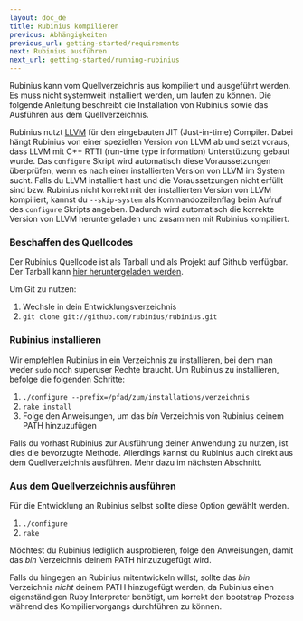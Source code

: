 ```yaml
---
layout: doc_de
title: Rubinius kompilieren
previous: Abhängigkeiten
previous_url: getting-started/requirements
next: Rubinius ausführen
next_url: getting-started/running-rubinius
---
```


Rubinius kann vom Quellverzeichnis aus kompiliert und ausgeführt
werden. Es muss nicht systemweit installiert werden, um laufen zu
können. Die folgende Anleitung beschreibt die Installation von
Rubinius sowie das Ausführen aus dem Quellverzeichnis.

Rubinius nutzt [LLVM](http://llvm.org/) für den eingebauten JIT (Just-in-time)
Compiler. Dabei hängt Rubinius von einer speziellen Version von LLVM
ab und setzt voraus, dass LLVM mit C++ RTTI (run-time type
information) Unterstützung gebaut wurde. Das `configure` Skript wird
automatisch diese Voraussetzungen überprüfen, wenn es nach einer
installierten Version von LLVM im System sucht. Falls du LLVM
installiert hast und die Voraussetzungen nicht erfüllt sind
bzw. Rubinius nicht korrekt mit der installierten Version von LLVM
kompiliert, kannst du `--skip-system` als Kommandozeilenflag beim
Aufruf des `configure` Skripts angeben. Dadurch wird automatisch die
korrekte Version von LLVM heruntergeladen und zusammen mit Rubinius
kompiliert.

### Beschaffen des Quellcodes

Der Rubinius Quellcode ist als Tarball und als Projekt auf Github
verfügbar. Der Tarball kann [hier heruntergeladen
werden](http://rubini.us/download/latest).

Um Git zu nutzen:

  1. Wechsle in dein Entwicklungsverzeichnis
  2. `git clone git://github.com/rubinius/rubinius.git`


### Rubinius installieren

Wir empfehlen Rubinius in ein Verzeichnis zu installieren, bei dem man
weder `sudo` noch superuser Rechte braucht. Um Rubinius zu
installieren, befolge die folgenden Schritte:

  1. `./configure --prefix=/pfad/zum/installations/verzeichnis`
  2. `rake install`
  3. Folge den Anweisungen, um das _bin_ Verzeichnis von Rubinius deinem PATH hinzuzufügen

Falls du vorhast Rubinius zur Ausführung deiner Anwendung zu
nutzen, ist dies die bevorzugte Methode. Allerdings kannst du
Rubinius auch direkt aus dem Quellverzeichnis ausführen. Mehr dazu im
nächsten Abschnitt.

### Aus dem Quellverzeichnis ausführen

Für die Entwicklung an Rubinius selbst sollte diese Option gewählt
werden.

  1. `./configure`
  2. `rake`

Möchtest du Rubinius lediglich ausprobieren, folge den Anweisungen, damit
das _bin_ Verzeichnis deinem PATH hinzuzugefügt wird.

Falls du hingegen an Rubinius mitentwickeln willst, sollte das _bin_
Verzeichnis _nicht_ deinem PATH hinzugefügt werden, da Rubinius einen
eigenständigen Ruby Interpreter benötigt, um korrekt den bootstrap
Prozess während des Kompiliervorgangs durchführen zu können.
